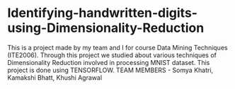 # Identifying-handwritten-digits-using-Dimensionality-Reduction
This is a project made by my team and I for course Data Mining Techniques (ITE2006). 
Through this project we studied about various techniques of Dimensionality Reduction involved in processing MNIST dataset.
This project is done using TENSORFLOW.
TEAM MEMBERS - Somya Khatri, Kamakshi Bhatt, Khushi Agrawal
